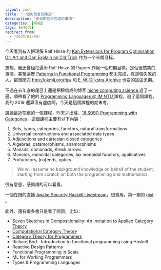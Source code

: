 ```yaml
---
layout: post
title: "一個失敗者的陳述"
description: "说说那些未完成的事情"
categories: [啊哈]
tags: [碎碎念]
redirect_from:
  - /2020/01/09/
---
```


今天看到有人把理解 Ralf Hinze 的 [Kan Extensions for Program Optimisation
Or: Art and Dan Explain an Old Trick](https://www.cs.ox.ac.uk/ralf.hinze/Kan.pdf) 作为一个长期目标。


想想，我还曾经把遍历 Ralf Hinze 的 Papers 作爲一個短期目標，是個很搞笑的事情。甚至遍歷 [Patterns in Functional Programming](https://patternsinfp.wordpress.com/) 都未完成，真是個失敗的人。那想爬完 http://okmij.org/ftp/ 和 [E. W. Dijkstra Archive](https://www.cs.utexas.edu/users/EWD/) 也变的遥遥无期。

不過在去年底的尾巴上還是把穆信成的博客 [niche computing science
](https://scm.iis.sinica.edu.tw/home/) 過了一遍，順帶看了他的 [Programming Languages @ IM.NTU
](http://flolac.iis.sinica.edu.tw/pl2019/doku.php) 課程，追了這個課程，我的 2019 還算沒有虛度啊，今天是這個課程的期末考。

說說最近在跟的一個課程，昨天才出爐，[18.S097: Programming with Categories](http://brendanfong.com/programmingcats.html)，這個課程主要有以下內容：
1. Sets, types, categories, functors, natural transformations
2. Universal constructions and associated data types
3. Adjunctions and cartesian closed categories
4. Algebras, catamorphisms, anamorphisms
5. Monads, comonads, Kleisli arrows
6. Monoids, monoidal categories, lax monoidal functors, applicatives
7. Profunctors, (co)ends, optics

> We will assume no background knowledge on behalf of the student, starting from scratch on both the programming and mathematics.

很有意思，感興趣的可以看看。

一個在跟的直播 [Awake Security Haskell Livestream](https://gist.github.com/Gabriel439/84c67f11409b8641c6214acb1eec7cbf)，很實用，第一期的 [gist](https://gist.github.com/Gabriel439/ab5a4ac5196403b3168271ce8d2c49ed) 。

此外，還有很多書只是看了開頭，比如：
- [Seven Sketches in Compositionality: An Invitation to Applied Category Theory](https://arxiv.org/abs/1803.05316)
- [Computational Category Theory](http://www.cs.man.ac.uk/~david/categories/)
- [Category Theory for Programmers](https://github.com/hmemcpy/milewski-ctfp-pdf)
- Richard Bird - Intruduction to functional programming using Haskell
- Reactive Design Patterns
- Functional Programming in Scala
- ML for Working Programmers
- Types & Programming Languages
